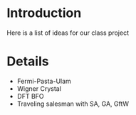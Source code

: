 # Introduction #

Here is a list of ideas for our class project

# Details #

  * Fermi-Pasta-Ulam
  * Wigner Crystal
  * DFT BFO
  * Traveling salesman with SA, GA, GftW